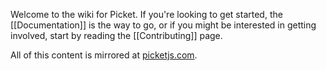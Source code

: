 Welcome to the wiki for Picket. If you're looking to get started, the [[Documentation]] is the way to go, or if you might be interested in getting involved, start by reading the [[Contributing]] page.

All of this content is mirrored at [picketjs.com](http://picketjs.com).
